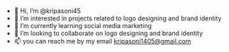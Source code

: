 - 👋 Hi, I’m @kripasoni45
- 👀 I’m interested in projects related to logo designing and brand identity
- 🌱 I’m currently learning social media marketing
- 💞️ I’m looking to collaborate on logo designing and brand identity
- 📫 you can reach me by my email 
kripasoni1405@gmail.com

<!---
kripasoni45/kripasoni45 is a ✨ special ✨ repository because its `README.md` (this file) appears on your GitHub profile.
You can click the Preview link to take a look at your changes.
--->

